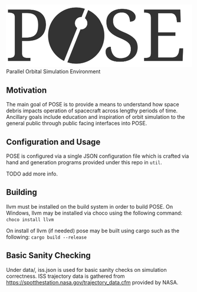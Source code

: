 ![POSE Logo](/images/POSE_Logo.svg)\
Parallel Orbital Simulation Environment

## Motivation
The main goal of POSE is to provide a means to understand how space debris impacts operation of spacecraft across lengthy periods of time. Ancillary goals include education and inspiration of orbit simulation to the general public through public facing interfaces into POSE.

## Configuration and Usage
POSE is configured via a single JSON configuration file which is crafted via hand and generation programs provided under this repo in `util`. 

TODO add more info.

## Building
llvm must be installed on the build system in order to build POSE. On Windows, llvm may be installed via choco using the following command: 
`choco install llvm`

On install of llvm (if needed) pose may be built using cargo such as the following: `cargo build --release`

## Basic Sanity Checking
Under data/, iss.json is used for basic sanity checks on simulation correctness. ISS trajectory data is gathered from https://spotthestation.nasa.gov/trajectory_data.cfm provided by NASA.